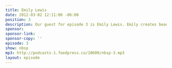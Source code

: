 ```yaml
---
title: Emily Lewis
date: 2012-03-02 12:11:00 -06:00
position: 3
description: Our guest for episode 3 is Emily Lewis. Emily creates beautiful, accessible, standards-based web sites from her web design and development studio based in Albuquerque, New Mexico. As part of her ongoing quest to spread the good word about standards, she writes about web design on her blog, A Blog Not Limited, and is the author of Microformats Made Simple and a contributing author for the HTML5 Cookbook.
sponsor:
sponsor-link:
sponsor-copy: ''
episode: 3
show: nbsp
mp3: http://podcasts-1.feedpress.co/10609/nbsp-3.mp3
layout: episode
---
```

